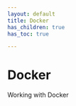```yaml
---
layout: default
title: Docker
has_children: true
has_toc: true

---
```


# Docker

Working with Docker


